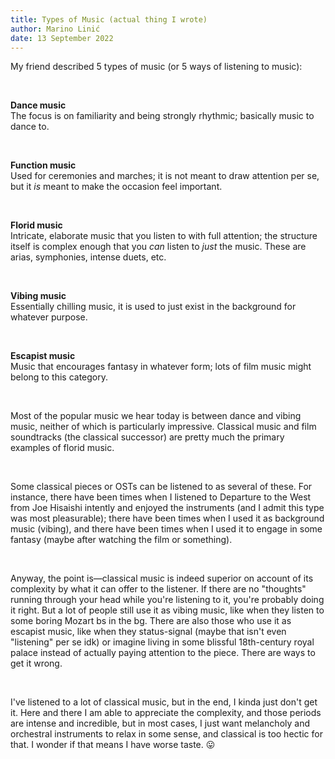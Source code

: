 ```yaml
---
title: Types of Music (actual thing I wrote)
author: Marino Linić
date: 13 September 2022
---
```


My friend described 5 types of music (or 5 ways of listening to music):

<br>

**Dance music**  
The focus is on familiarity and being strongly rhythmic; basically music to dance to.

<br>

**Function music**  
Used for ceremonies and marches; it is not meant to draw attention per se, but it _is_ meant to make the occasion feel important.

<br>

**Florid music**  
Intricate, elaborate music that you listen to with full attention; the structure itself is complex enough that you _can_ listen to _just_ the music. These are arias, symphonies, intense duets, etc.

<br>

**Vibing music**  
Essentially chilling music, it is used to just exist in the background for whatever purpose.

<br>

**Escapist music**  
Music that encourages fantasy in whatever form; lots of film music might belong to this category.  

<br>

Most of the popular music we hear today is between dance and vibing music, neither of which is particularly impressive. Classical music and film soundtracks (the classical successor) are pretty much the primary examples of florid music.  

<br>

Some classical pieces or OSTs can be listened to as several of these. For instance, there have been times when I listened to Departure to the West from Joe Hisaishi intently and enjoyed the instruments (and I admit this type was most pleasurable); there have been times when I used it as background music (vibing), and there have been times when I used it to engage in some fantasy (maybe after watching the film or something). 

<br>

Anyway, the point is—classical music is indeed superior on account of its complexity by what it can offer to the listener. If there are no "thoughts" running through your head while you're listening to it, you're probably doing it right. But a lot of people still use it as vibing music, like when they listen to some boring Mozart bs in the bg. There are also those who use it as escapist music, like when they status-signal (maybe that isn't even "listening" per se idk) or imagine living in some blissful 18th-century royal palace instead of actually paying attention to the piece. There are ways to get it wrong.  

<br>

I've listened to a lot of classical music, but in the end, I kinda just don't get it. Here and there I am able to appreciate the complexity, and those periods are intense and incredible, but in most cases, I just want melancholy and orchestral instruments to relax in some sense, and classical is too hectic for that. I wonder if that means I have worse taste. 😛
